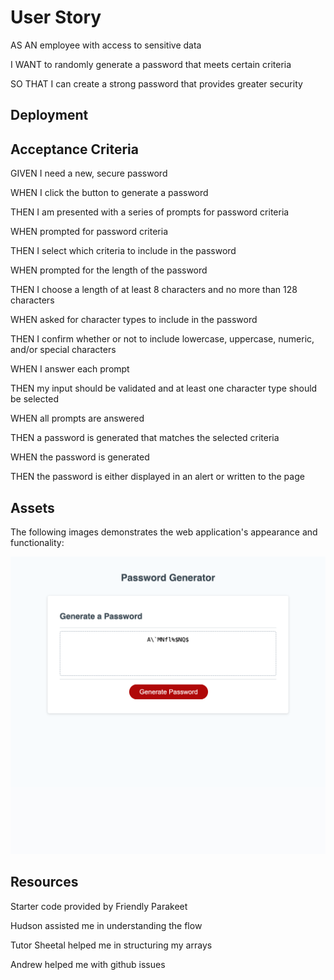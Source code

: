 # User Story

AS AN employee with access to sensitive data

I WANT to randomly generate a password that meets certain criteria

SO THAT I can create a strong password that provides greater security


## Deployment 





## Acceptance Criteria 

GIVEN I need a new, secure password

WHEN I click the button to generate a password

THEN I am presented with a series of prompts for password criteria

WHEN prompted for password criteria

THEN I select which criteria to include in the password

WHEN prompted for the length of the password

THEN I choose a length of at least 8 characters and no more than 128 characters

WHEN asked for character types to include in the password

THEN I confirm whether or not to include lowercase, uppercase, numeric, and/or special characters

WHEN I answer each prompt

THEN my input should be validated and at least one character type should be selected

WHEN all prompts are answered

THEN a password is generated that matches the selected criteria

WHEN the password is generated

THEN the password is either displayed in an alert or written to the page



## Assets

The following images demonstrates the web application's appearance and functionality:


![screenshot](Random-Password.png)



## Resources 


Starter code provided by Friendly Parakeet

Hudson assisted me in understanding the flow

Tutor Sheetal helped me in structuring my arrays 

Andrew helped me with github issues 